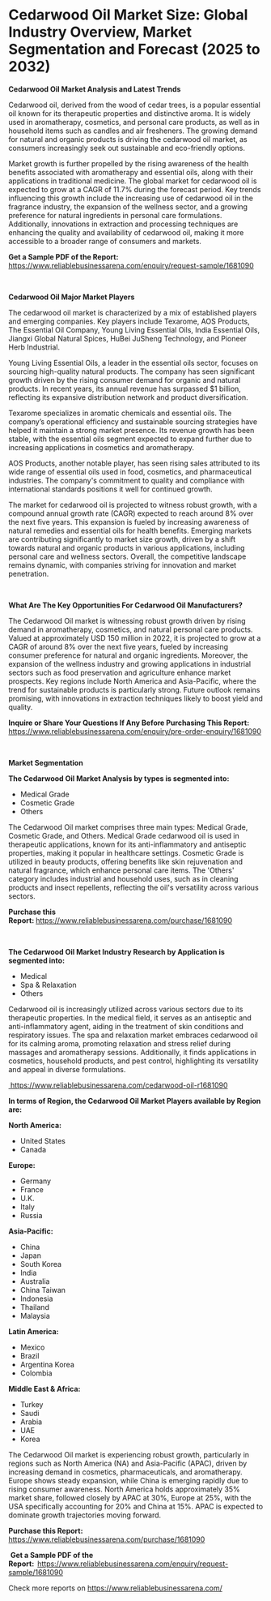 <p><h1>Cedarwood Oil Market Size: Global Industry Overview, Market Segmentation and Forecast (2025 to 2032)</h1></p><p><strong>Cedarwood Oil Market Analysis and Latest Trends</strong></p>
<p><p>Cedarwood oil, derived from the wood of cedar trees, is a popular essential oil known for its therapeutic properties and distinctive aroma. It is widely used in aromatherapy, cosmetics, and personal care products, as well as in household items such as candles and air fresheners. The growing demand for natural and organic products is driving the cedarwood oil market, as consumers increasingly seek out sustainable and eco-friendly options. </p><p>Market growth is further propelled by the rising awareness of the health benefits associated with aromatherapy and essential oils, along with their applications in traditional medicine. The global market for cedarwood oil is expected to grow at a CAGR of 11.7% during the forecast period. Key trends influencing this growth include the increasing use of cedarwood oil in the fragrance industry, the expansion of the wellness sector, and a growing preference for natural ingredients in personal care formulations. Additionally, innovations in extraction and processing techniques are enhancing the quality and availability of cedarwood oil, making it more accessible to a broader range of consumers and markets.</p></p>
<p><strong>Get a Sample PDF of the Report:&nbsp;</strong> <a href="https://www.reliablebusinessarena.com/enquiry/request-sample/1681090?utm_campaign=3515&utm_medium=2&utm_source=Github&utm_content=ia&utm_term=02042025&utm_id=cedarwood-oil">https://www.reliablebusinessarena.com/enquiry/request-sample/1681090</a></p>
<p>&nbsp;</p>
<p><strong>Cedarwood Oil Major Market Players</strong></p>
<p><p>The cedarwood oil market is characterized by a mix of established players and emerging companies. Key players include Texarome, AOS Products, The Essential Oil Company, Young Living Essential Oils, India Essential Oils, Jiangxi Global Natural Spices, HuBei JuSheng Technology, and Pioneer Herb Industrial. </p><p>Young Living Essential Oils, a leader in the essential oils sector, focuses on sourcing high-quality natural products. The company has seen significant growth driven by the rising consumer demand for organic and natural products. In recent years, its annual revenue has surpassed $1 billion, reflecting its expansive distribution network and product diversification.</p><p>Texarome specializes in aromatic chemicals and essential oils. The company’s operational efficiency and sustainable sourcing strategies have helped it maintain a strong market presence. Its revenue growth has been stable, with the essential oils segment expected to expand further due to increasing applications in cosmetics and aromatherapy.</p><p>AOS Products, another notable player, has seen rising sales attributed to its wide range of essential oils used in food, cosmetics, and pharmaceutical industries. The company's commitment to quality and compliance with international standards positions it well for continued growth.</p><p>The market for cedarwood oil is projected to witness robust growth, with a compound annual growth rate (CAGR) expected to reach around 8% over the next five years. This expansion is fueled by increasing awareness of natural remedies and essential oils for health benefits. Emerging markets are contributing significantly to market size growth, driven by a shift towards natural and organic products in various applications, including personal care and wellness sectors. Overall, the competitive landscape remains dynamic, with companies striving for innovation and market penetration.</p></p>
<p>&nbsp;</p>
<p><strong>What Are The Key Opportunities For Cedarwood Oil Manufacturers?</strong></p>
<p><p>The Cedarwood Oil market is witnessing robust growth driven by rising demand in aromatherapy, cosmetics, and natural personal care products. Valued at approximately USD 150 million in 2022, it is projected to grow at a CAGR of around 8% over the next five years, fueled by increasing consumer preference for natural and organic ingredients. Moreover, the expansion of the wellness industry and growing applications in industrial sectors such as food preservation and agriculture enhance market prospects. Key regions include North America and Asia-Pacific, where the trend for sustainable products is particularly strong. Future outlook remains promising, with innovations in extraction techniques likely to boost yield and quality.</p></p>
<p><strong>Inquire or Share Your Questions If Any Before Purchasing This Report:</strong> <a href="https://www.reliablebusinessarena.com/enquiry/pre-order-enquiry/1681090?utm_campaign=3515&utm_medium=2&utm_source=Github&utm_content=ia&utm_term=02042025&utm_id=cedarwood-oil">https://www.reliablebusinessarena.com/enquiry/pre-order-enquiry/1681090</a></p>
<p>&nbsp;</p>
<p><strong>Market Segmentation</strong></p>
<p><strong>The Cedarwood Oil Market Analysis by types is segmented into:</strong></p>
<p><ul><li>Medical Grade</li><li>Cosmetic Grade</li><li>Others</li></ul></p>
<p><p>The Cedarwood Oil market comprises three main types: Medical Grade, Cosmetic Grade, and Others. Medical Grade cedarwood oil is used in therapeutic applications, known for its anti-inflammatory and antiseptic properties, making it popular in healthcare settings. Cosmetic Grade is utilized in beauty products, offering benefits like skin rejuvenation and natural fragrance, which enhance personal care items. The 'Others' category includes industrial and household uses, such as in cleaning products and insect repellents, reflecting the oil's versatility across various sectors.</p></p>
<p><strong>Purchase this Report:&nbsp;</strong><a href="https://www.reliablebusinessarena.com/purchase/1681090?utm_campaign=3515&utm_medium=2&utm_source=Github&utm_content=ia&utm_term=02042025&utm_id=cedarwood-oil">https://www.reliablebusinessarena.com/purchase/1681090</a></p>
<p>&nbsp;</p>
<p><strong>The Cedarwood Oil Market Industry Research by Application is segmented into:</strong></p>
<p><ul><li>Medical</li><li>Spa & Relaxation</li><li>Others</li></ul></p>
<p><p>Cedarwood oil is increasingly utilized across various sectors due to its therapeutic properties. In the medical field, it serves as an antiseptic and anti-inflammatory agent, aiding in the treatment of skin conditions and respiratory issues. The spa and relaxation market embraces cedarwood oil for its calming aroma, promoting relaxation and stress relief during massages and aromatherapy sessions. Additionally, it finds applications in cosmetics, household products, and pest control, highlighting its versatility and appeal in diverse formulations.</p></p>
<p><a href="https://www.reliablebusinessarena.com/cedarwood-oil-r1681090?utm_campaign=3515&utm_medium=2&utm_source=Github&utm_content=ia&utm_term=02042025&utm_id=cedarwood-oil">&nbsp;https://www.reliablebusinessarena.com/cedarwood-oil-r1681090</a></p>
<p><strong>In terms of Region, the Cedarwood Oil Market Players available by Region are:</strong></p>
<p>
    <p> <strong> North America: </strong>
        <ul>
            <li>United States</li>
            <li>Canada</li>
        </ul>
        </p> 
    <p> <strong> Europe: </strong>
        <ul>
            <li>Germany</li>
            <li>France</li>
            <li>U.K.</li>
            <li>Italy</li>
            <li>Russia</li>
        </ul>
        </p> 
    <p> <strong> Asia-Pacific: </strong>
        <ul>
            <li>China</li>
            <li>Japan</li>
            <li>South Korea</li>
            <li>India</li>
            <li>Australia</li>
            <li>China Taiwan</li>
            <li>Indonesia</li>
            <li>Thailand</li>
            <li>Malaysia</li>
        </ul>
        </p> 
    <p> <strong> Latin America: </strong>
        <ul>
            <li>Mexico</li>
            <li>Brazil</li>
            <li>Argentina Korea</li>
            <li>Colombia</li>
        </ul>
        </p> 
    <p> <strong> Middle East & Africa: </strong>
        <ul>
            <li>Turkey</li>
            <li>Saudi</li>
            <li>Arabia</li>
            <li>UAE</li>
            <li>Korea</li>
        </ul>
    </p>
    </p>
<p><p>The Cedarwood Oil market is experiencing robust growth, particularly in regions such as North America (NA) and Asia-Pacific (APAC), driven by increasing demand in cosmetics, pharmaceuticals, and aromatherapy. Europe shows steady expansion, while China is emerging rapidly due to rising consumer awareness. North America holds approximately 35% market share, followed closely by APAC at 30%, Europe at 25%, with the USA specifically accounting for 20% and China at 15%. APAC is expected to dominate growth trajectories moving forward.</p></p>
<p><strong>Purchase this Report: </strong><a href="https://www.reliablebusinessarena.com/purchase/1681090?utm_campaign=3515&utm_medium=2&utm_source=Github&utm_content=ia&utm_term=02042025&utm_id=cedarwood-oil">https://www.reliablebusinessarena.com/purchase/1681090</a></p>
<p>&nbsp;<strong>Get a Sample PDF of the Report:&nbsp;&nbsp;</strong><a href="https://www.reliablebusinessarena.com/enquiry/request-sample/1681090?utm_campaign=3515&utm_medium=2&utm_source=Github&utm_content=ia&utm_term=02042025&utm_id=cedarwood-oil">https://www.reliablebusinessarena.com/enquiry/request-sample/1681090</a></p>
<p><strong></strong></p>
<p>Check more reports on <a href="https://www.reliablebusinessarena.com/?utm_campaign=3515&utm_medium=2&utm_source=Github&utm_content=ia&utm_term=02042025&utm_id=cedarwood-oil">https://www.reliablebusinessarena.com/</a></p>
